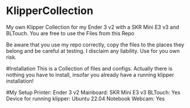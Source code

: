 # KlipperCollection
My own Klipper Collection for my Ender 3 v2 with a SKR Mini E3 v3 and BLTouch.
You are free to use the Files from this Repo

Be aware that you use my repo correctly, copy the files to the places they belong and be careful at testing. I disclaim any liability. Use for you own risk.

#Installation
This is a Collection of files and configs. Actually there is nothing you have to install, insofar you already have a running klipper installation!

#My Setup
Printer: Ender 3 v2
Mainboard: SKR Mini E3 v3
BLTouch: Yes
Device for running klipper: Ubuntu 22.04 Notebook
Webcam: Yes
